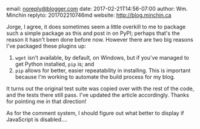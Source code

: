 email: noreply@blogger.com
date: 2017-02-21T14:56-07:00 
author: Wm. Minchin
replyto: 201702210746md 
website: http://blog.minchin.ca 

Jorge, I agree, it does sometimes seem a little overkill to me to package such a simple package as this and post in on PyPI; perhaps that's the reason it hasn't been done before now. However there are two big reasons I've packaged these plugins up:

1. `wget` isn't available, by default, on Windows, but if you've managed to get Python installed, `pip` is; and
2. `pip` allows for better, easier repeatability in installing. This is important because I'm working to automate the build process for my blog.

It turns out the original test suite was copied over with the rest of the code, and the tests there still pass. I've updated the article accordingly. Thanks for pointing me in that direction!

As for the comment system, I should figure out what better to display if JavaScript is disabled....
